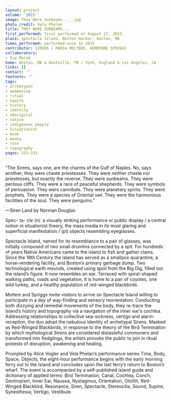 ```yaml
---
layout: project
volume: '2015'
image: They_Were_Sunbeams..._.jpg
photo_credit: Vela Phelan
title: THEY WERE SUNBEAMS...
first_performed: first performed on August 22, 2015
place: Spectacle Island, Boston Harbor, Boston, MA
times_performed: performed once in 2015
contributor: SIRENS / MARIA MOLTENI, HERMIONE SPRIGGS
collaborators:
- Sue Murad
home: Boston, MA & Nashville, TN / York, England & Los Angeles, CA
links: []
contact: ''
footnote: ''
tags:
- archetypes
- awakening
- ritual
- health
- history
- identity
- aboriginal
- native
- indigenous people
- Situationist
- mask
- media
- race
- topography
pages: 232-233
---
```


“The Sirens, says one, are the charms of the Gulf of Naples. No, says another; they were chaste priestesses. They were neither chaste nor priestesses, but exactly the reverse. They were sunbeams. They were perilous cliffs. They were a race of peaceful shepherds. They were symbols of persuasion. They were cannibals. They were planetary spirits. They were prophets. They were a species of Oriental owl. They were the harmonious facilities of the soul. They were penguins.”

—Siren Land by Norman Douglas

Spec- ta- cle (n): a visually striking performance or public display / a central notion in situationist theory, the mass media in its most glaring and superficial manifestation / (pl) objects resembling eyeglasses.

Spectacle Island, named for its resemblance to a pair of glasses, was initially composed of two small drumlins connected by a spit. For hundreds of years Native Americans came to the island to fish and gather clams. Since the 18th Century the island has served as a smallpox quarantine, a horse-rendering facility, and Boston’s primary garbage dump. Two technological earth mounds, created using spoil from the Big Dig, filled out the island’s figure. It now resembles an ear. Terraced with spiral-shaped walking paths, roads and vegetation, it is home to a pair of coyotes, one wild turkey, and a healthy population of red-winged blackbirds.

Molteni and Spriggs invite visitors to arrive on Spectacle Island willing to participate in a day of way-finding and sensory reorientation. Conducting both dizzying and remedial movements of the body, they re-trace the island’s history and topography via a navigation of the inner ear’s cochlea. Addressing relationships to collective sea-sickness, vertigo and alarm-reception, the duo adopt the nebulous identity of archetypal Sirens. Masked as Red-Winged Blackbirds, in response to the theory of the Bird Termination by which mythological Sirens are considered distasteful commoners and transformed into fledglings, the artists provoke the public to join in ritual protests of disruption, awakening and healing.

Prompted by Alice Vogler and Vela Phelan’s performance series Time, Body, Space, Objects, the eight-hour performance begins with the early morning ferry out to the Island and concludes upon the last ferry’s return to Boston’s wharf. The event is accompanied by a self-published island guide and dictionary of applied terms: Bird Termination, Canal, Cochlea, Conch, Geotropism, Inner Ear, Nausea, Nystagmus, Orientation, Otolith, Red-Winged Blackbird, Resonance, Siren, Spectacle, Stereocilia, Sound, Supine, Synesthesia, Vertigo, Vestibule.
